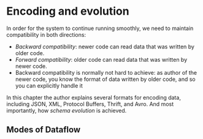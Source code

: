 # Encoding and evolution

In order for the system to continue running smoothly, we need to maintain compatibility in both directions:
-  *Backward compatibility*: newer code can read data that was written by older code.
-  *Forward compatibility*: older code can read data that was written by newer code.
-  Backward compatibility is normally not hard to achieve: as author of the newer code, you know the format of data written 
by older code, and so you can explicitly handle it

In this chapter the author explains several formats for encoding data, including JSON, XML, Protocol Buffers, Thrift, and Avro.
And most importantly, how *schema evolution* is achieved.

## Modes of Dataflow
